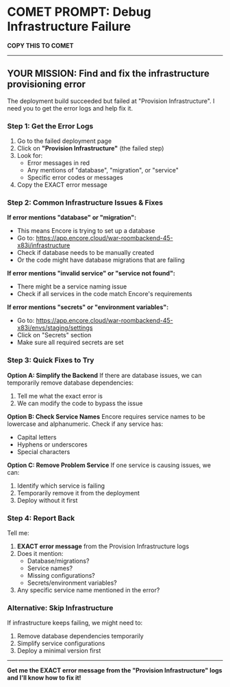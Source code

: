 # COMET PROMPT: Debug Infrastructure Failure

**COPY THIS TO COMET**

---

## YOUR MISSION: Find and fix the infrastructure provisioning error

The deployment build succeeded but failed at "Provision Infrastructure". I need you to get the error logs and help fix it.

### Step 1: Get the Error Logs
1. Go to the failed deployment page
2. Click on **"Provision Infrastructure"** (the failed step)
3. Look for:
   - Error messages in red
   - Any mentions of "database", "migration", or "service"
   - Specific error codes or messages
4. Copy the EXACT error message

### Step 2: Common Infrastructure Issues & Fixes

**If error mentions "database" or "migration":**
- This means Encore is trying to set up a database
- Go to: https://app.encore.cloud/war-roombackend-45-x83i/infrastructure
- Check if database needs to be manually created
- Or the code might have database migrations that are failing

**If error mentions "invalid service" or "service not found":**
- There might be a service naming issue
- Check if all services in the code match Encore's requirements

**If error mentions "secrets" or "environment variables":**
- Go to: https://app.encore.cloud/war-roombackend-45-x83i/envs/staging/settings
- Click on "Secrets" section
- Make sure all required secrets are set

### Step 3: Quick Fixes to Try

**Option A: Simplify the Backend**
If there are database issues, we can temporarily remove database dependencies:
1. Tell me what the exact error is
2. We can modify the code to bypass the issue

**Option B: Check Service Names**
Encore requires service names to be lowercase and alphanumeric. Check if any service has:
- Capital letters
- Hyphens or underscores
- Special characters

**Option C: Remove Problem Service**
If one service is causing issues, we can:
1. Identify which service is failing
2. Temporarily remove it from the deployment
3. Deploy without it first

### Step 4: Report Back
Tell me:
1. **EXACT error message** from the Provision Infrastructure logs
2. Does it mention:
   - Database/migrations?
   - Service names?
   - Missing configurations?
   - Secrets/environment variables?
3. Any specific service name mentioned in the error?

### Alternative: Skip Infrastructure
If infrastructure keeps failing, we might need to:
1. Remove database dependencies temporarily
2. Simplify service configurations
3. Deploy a minimal version first

---

**Get me the EXACT error message from the "Provision Infrastructure" logs and I'll know how to fix it!**